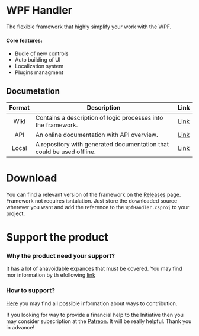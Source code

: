 # WPF Handler
The flexible framework that highly simplify your work with the WPF. 

#### Core features:
- Budle of new controls
- Auto building of UI
- Localization system
- Plugins managment

## Documetation
| Format | Description | Link |
| :---: | --- | :---: |
| Wiki | Contains a description of logic processes into the framework. | [Link](https://github.com/ElbyFross/wpf-handler/wiki) |
| API | An online documentation with API overview. | [Link](https://elbyfross.github.io/wpfh-docs/) |
| Local | A repository with generated documentation that could be used offline. | [Link](https://github.com/ElbyFross/wpfh-docs) |


# Download
You can find a relevant version of the framework on the [Releases](https://github.com/ElbyFross/wpf-handler/releases) page.
Framework not requires isntalation. 
Just store the downloaded source wherever you want and add the reference to the `WpfHandler.csproj` to your project.

# Support the product
### Why the product need your support?
It has a lot of anavoidable expances that must be covered. You may find mor information by th efollowing [link](https://github.com/ElbyFross/wpf-handler/wiki/Support-of-the-initiative)

### How to support?
[Here](https://github.com/ElbyFross/wpf-handler/wiki/Support-of-the-initiative) you may find all possible information about ways to contribution.

If you looking for way to provide a financial help to the Initiative then you may consider subscription at the [Patreon](https://www.patreon.com/podshyvalov). It will be really helpful. Thank you in advance! 

